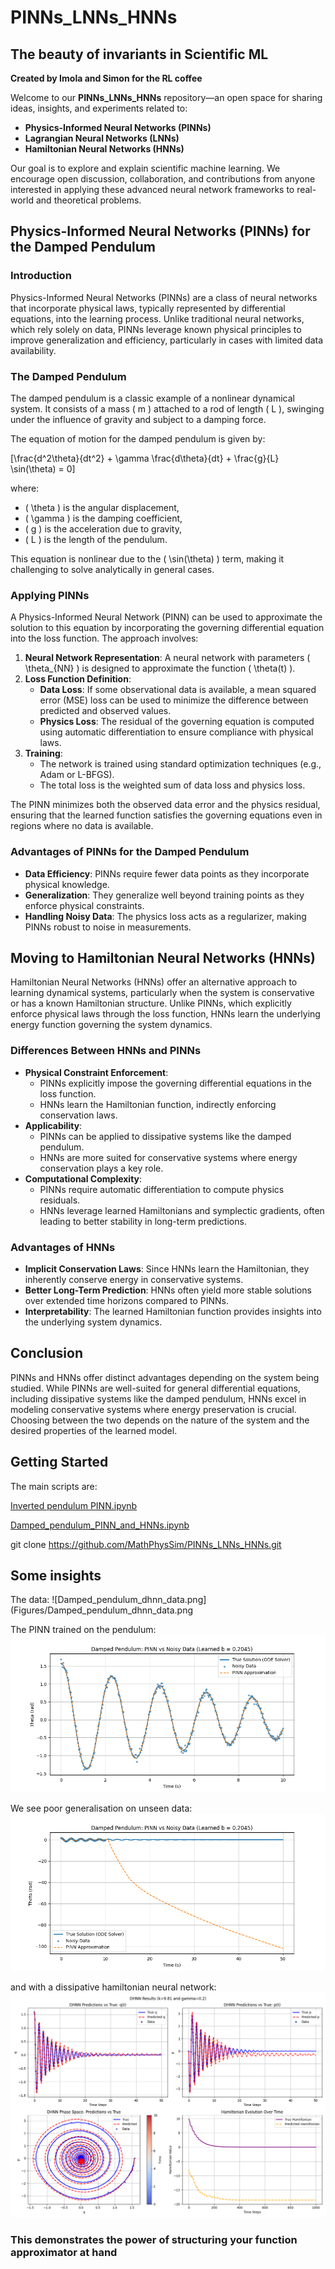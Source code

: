 # PINNs_LNNs_HNNs
## The beauty of invariants in Scientific ML
**Created by Imola and Simon for the RL coffee**

Welcome to our **PINNs_LNNs_HNNs** repository—an open space for sharing ideas, insights, and experiments related to:
- **Physics-Informed Neural Networks (PINNs)**
- **Lagrangian Neural Networks (LNNs)**
- **Hamiltonian Neural Networks (HNNs)**

Our goal is to explore and explain scientific machine learning. We encourage open discussion, collaboration, and contributions from anyone interested in applying these advanced neural network frameworks to real-world and theoretical problems.

## Physics-Informed Neural Networks (PINNs) for the Damped Pendulum

### Introduction
Physics-Informed Neural Networks (PINNs) are a class of neural networks that incorporate physical laws, typically represented by differential equations, into the learning process. Unlike traditional neural networks, which rely solely on data, PINNs leverage known physical principles to improve generalization and efficiency, particularly in cases with limited data availability.

### The Damped Pendulum
The damped pendulum is a classic example of a nonlinear dynamical system. It consists of a mass \( m \) attached to a rod of length \( L \), swinging under the influence of gravity and subject to a damping force.

The equation of motion for the damped pendulum is given by:

\[\frac{d^2\theta}{dt^2} + \gamma \frac{d\theta}{dt} + \frac{g}{L} \sin(\theta) = 0\]

where:
- \( \theta \) is the angular displacement,
- \( \gamma \) is the damping coefficient,
- \( g \) is the acceleration due to gravity,
- \( L \) is the length of the pendulum.

This equation is nonlinear due to the \( \sin(\theta) \) term, making it challenging to solve analytically in general cases.

### Applying PINNs
A Physics-Informed Neural Network (PINN) can be used to approximate the solution to this equation by incorporating the governing differential equation into the loss function. The approach involves:

1. **Neural Network Representation**: A neural network with parameters \( \theta_{NN} \) is designed to approximate the function \( \theta(t) \).
2. **Loss Function Definition**:
   - **Data Loss**: If some observational data is available, a mean squared error (MSE) loss can be used to minimize the difference between predicted and observed values.
   - **Physics Loss**: The residual of the governing equation is computed using automatic differentiation to ensure compliance with physical laws.
3. **Training**:
   - The network is trained using standard optimization techniques (e.g., Adam or L-BFGS).
   - The total loss is the weighted sum of data loss and physics loss.

The PINN minimizes both the observed data error and the physics residual, ensuring that the learned function satisfies the governing equations even in regions where no data is available.

### Advantages of PINNs for the Damped Pendulum
- **Data Efficiency**: PINNs require fewer data points as they incorporate physical knowledge.
- **Generalization**: They generalize well beyond training points as they enforce physical constraints.
- **Handling Noisy Data**: The physics loss acts as a regularizer, making PINNs robust to noise in measurements.

## Moving to Hamiltonian Neural Networks (HNNs)
Hamiltonian Neural Networks (HNNs) offer an alternative approach to learning dynamical systems, particularly when the system is conservative or has a known Hamiltonian structure. Unlike PINNs, which explicitly enforce physical laws through the loss function, HNNs learn the underlying energy function governing the system dynamics.

### Differences Between HNNs and PINNs
- **Physical Constraint Enforcement**:
  - PINNs explicitly impose the governing differential equations in the loss function.
  - HNNs learn the Hamiltonian function, indirectly enforcing conservation laws.
- **Applicability**:
  - PINNs can be applied to dissipative systems like the damped pendulum.
  - HNNs are more suited for conservative systems where energy conservation plays a key role.
- **Computational Complexity**:
  - PINNs require automatic differentiation to compute physics residuals.
  - HNNs leverage learned Hamiltonians and symplectic gradients, often leading to better stability in long-term predictions.

### Advantages of HNNs
- **Implicit Conservation Laws**: Since HNNs learn the Hamiltonian, they inherently conserve energy in conservative systems.
- **Better Long-Term Prediction**: HNNs often yield more stable solutions over extended time horizons compared to PINNs.
- **Interpretability**: The learned Hamiltonian function provides insights into the underlying system dynamics.

## Conclusion
PINNs and HNNs offer distinct advantages depending on the system being studied. While PINNs are well-suited for general differential equations, including dissipative systems like the damped pendulum, HNNs excel in modeling conservative systems where energy preservation is crucial. Choosing between the two depends on the nature of the system and the desired properties of the learned model.

## Getting Started
The main scripts are:

[Inverted pendulum PINN.ipynb](Inverted%20pendulum%20PINN.ipynb)

[Damped_pendulum_PINN_and_HNNs.ipynb](Damped_pendulum_PINN_and_HNNs.ipynb)   

git clone https://github.com/MathPhysSim/PINNs_LNNs_HNNs.git

## Some insights
The data:
![Damped_pendulum_dhnn_data.png](Figures/Damped_pendulum_dhnn_data.png

The PINN trained on the pendulum:
![Damped_pendulum_PINN_vs_Noisy.png](Figures/Damped_pendulum_PINN_vs_Noisy.png)

We see poor generalisation on unseen data:
![Damped_pendulum_PINN_vs_Noisy_long.png](Figures/Damped_pendulum_PINN_vs_Noisy_long.png)

and with a dissipative hamiltonian neural network:
![DHNN.png](Figures/DHNN.png)

### This demonstrates the power of structuring your function approximator at hand